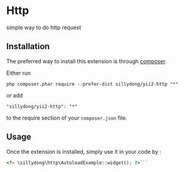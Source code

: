 Http
====
simple way to do http request

Installation
------------

The preferred way to install this extension is through [composer](http://getcomposer.org/download/).

Either run

```
php composer.phar require --prefer-dist sillydong/yii2-http "*"
```

or add

```
"sillydong/yii2-http": "*"
```

to the require section of your `composer.json` file.


Usage
-----

Once the extension is installed, simply use it in your code by  :

```php
<?= \sillydong\http\AutoloadExample::widget(); ?>```